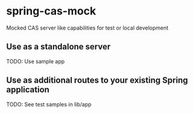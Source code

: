 # spring-cas-mock
Mocked CAS server like capabilities for test or local development

## Use as a standalone server

TODO: Use sample app

## Use as additional routes to your existing Spring application

TODO: See test samples in lib/app
